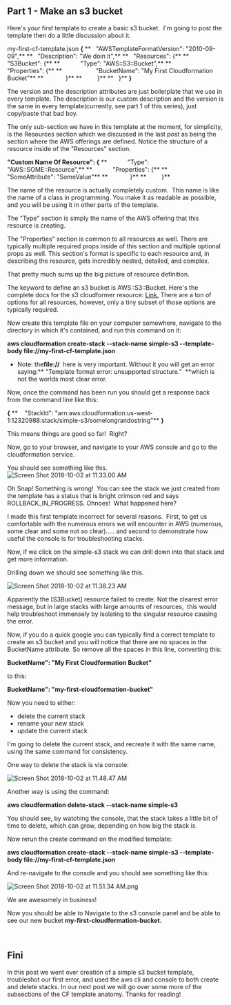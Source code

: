 **Part 1 - Make an s3 bucket**
------------------------------

Here's your first template to create a basic s3 bucket.  I'm going to
post the template then do a little discussion about it.

my-first-cf-template.json **{** **   "AWSTemplateFormatVersion":
"2010-09-09",** **   "Description": "We doin it",** **   "Resources":
{** **      "S3Bucket": {** **            "Type": "AWS::S3::Bucket",**
**            "Properties": {** **                    "BucketName": "My
First Cloudformation Bucket"** **             }** **         }** ** 
 }** **}**

The version and the description attributes are just boilerplate that we
use in every template. The description is our custom description and the
version is the same in every template(currently, see part 1 of this
series), just copy/paste that bad boy.

The only sub-section we have in this template at the moment, for
simplicity, is the Resources section which we discussed in the last post
as being the section where the AWS offerings are defined. Notice the
structure of a resource inside of the "Resources" section.

**"Custom Name Of Resource": {** **            "Type":
"AWS::SOME::Resource",** **            "Properties": {** **             
      "SomeAttribute": "SomeValue"** **             }** **         }**

The name of the resource is actually completely custom.  This name is
like the name of a class in programming. You make it as readable as
possible, and you will be using it in other parts of the template.

The "Type" section is simply the name of the AWS offering that this
resource is creating.

The "Properties" section is common to all resources as well. There are
typically multiple required props inside of this section and multiple
optional props as well. This section's format is specific to each
resource and, in describing the resource, gets incredibly nested,
detailed, and complex.

That pretty much sums up the big picture of resource definition.

The keyword to define an s3 bucket is AWS::S3::Bucket. Here's the
complete docs for the s3 cloudformer
resource: [Link.](https://docs.aws.amazon.com/AWSCloudFormation/latest/UserGuide/aws-properties-s3-bucket.html)
There are a ton of options for all resources, however, only a tiny
subset of those options are typically required.

Now create this template file on your computer somewhere, navigate to
the directory in which it's contained, and run this command on it:

**aws cloudformation create-stack --stack-name simple-s3 --template-body
file://my-first-cf-template.json**

-   Note: the**file://**  here is very important. Without it you will
    get an error saying:** "Template format error: unsupported
    structure."  **which is not the worlds most clear error.

Now, once the command has been run you should get a response back from
the command line like this:

**{** **    "StackId":
"arn:aws:cloudformation:us-west-1:12320988:stack/simple-s3/somelongrandostring"**
**}**

This means things are good so far!  Right?

Now, go to your browser, and navigate to your AWS console and go to the
cloudformation service.

You should see something like this.![Screen Shot 2018-10-02 at 11.33.00
AM](./img/screen-shot-2018-10-02-at-11-33-00-am.png)

Oh Snap! Something is wrong!  You can see the stack we just created from
the template has a status that is bright crimson red and says
ROLLBACK\_IN\_PROGRESS. Ohnoes!  What happened here?

I made this first template incorrect for several reasons.  First, to get
us comfortable with the numerous errors we will encounter in AWS
(numerous, some clear and some not so clear)..... and second to
demonstrate how useful the console is for troubleshooting stacks.

Now, if we click on the simple-s3 stack we can drill down into that
stack and get more information.

Drilling down we should see something like this.

![Screen Shot 2018-10-02 at 11.38.23
AM](./img//screen-shot-2018-10-02-at-11-38-23-am.png)

Apparently the [S3Bucket] resource failed to create. Not the clearest
error message, but in large stacks with large amounts of resources, 
this would help troubleshoot immensely by isolating to the singular
resource causing the error.

Now, if you do a quick google you can typically find a correct template
to create an s3 bucket and you will notice that there are no spaces in
the BucketName attribute. So remove all the spaces in this line,
converting this:

**BucketName": "My First Cloudformation Bucket"**

to this:

**BucketName": "my-first-cloudformation-bucket"**

Now you need to either:

-   delete the current stack
-   rename your new stack
-   update the current stack

I'm going to delete the current stack, and recreate it with the same
name, using the same command for consistency.

One way to delete the stack is via console:

![Screen Shot 2018-10-02 at 11.48.47
AM](./img/screen-shot-2018-10-02-at-11-48-47-am.png)

Another way is using the command:

**aws cloudformation delete-stack --stack-name simple-s3**

You should see, by watching the console, that the stack takes a little
bit of time to delete, which can grow, depending on how big the stack
is.

Now rerun the create command on the modified template:

**aws cloudformation create-stack --stack-name simple-s3 --template-body
file://my-first-cf-template.json**

And re-navigate to the console and you should see something like this:

![Screen Shot 2018-10-02 at 11.51.34
AM.png](./img/screen-shot-2018-10-02-at-11-51-34-am.png)

We are awesomely in business!

Now you should be able to Navigate to the s3 console panel and be able
to see our new bucket **my-first-cloudformation-bucket.**

 

Fini
----

In this post we went over creation of a simple s3 bucket template,
troubleshot our first error, and used the aws cli and console to both
create and delete stacks. In our next post we will go over some more of
the subsections of the CF template anatomy. Thanks for reading!